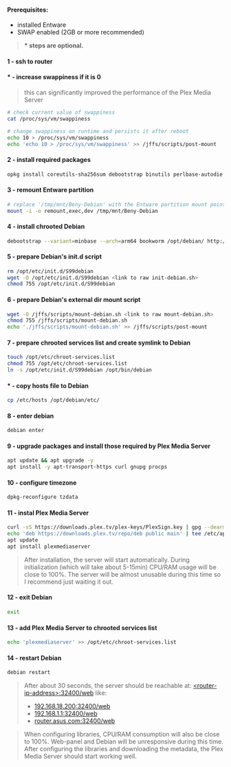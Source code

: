 #### Prerequisites:

- installed Entware
- SWAP enabled (2GB or more recommended)

> **\* steps are optional.**

#### 1 - ssh to router

#### * - increase swappiness if it is 0 

> this can significantly improved the performance of the Plex Media Server
  
```bash
# check current value of swappiness
cat /proc/sys/vm/swappiness
```

```bash
# change swappiness on runtime and persists it after reboot
echo 10 > /proc/sys/vm/swappiness
echo 'echo 10 > /proc/sys/vm/swappiness' >> /jffs/scripts/post-mount
```

#### 2 - install required packages

```bash
opkg install coreutils-sha256sum debootstrap binutils perlbase-autodie
```

#### 3 - remount Entware partition

```bash
# replace '/tmp/mnt/Beny-Debian' with the Entware partition mount point
mount -i -o remount,exec,dev /tmp/mnt/Beny-Debian
```

#### 4 - install chrooted Debian

```bash
debootstrap --variant=minbase --arch=arm64 bookworm /opt/debian/ http://ftp.debian.org/debian/
```

#### 5 - prepare Debian's init.d script

```bash
rm /opt/etc/init.d/S99debian
wget -O /opt/etc/init.d/S99debian <link to raw init-debian.sh>
chmod 755 /opt/etc/init.d/S99debian
```

#### 6 - prepare Debian's external dir mount script

```bash
wget -O /jffs/scripts/mount-debian.sh <link to raw mount-debian.sh>
chmod 755 /jffs/scripts/mount-debian.sh
echo './jffs/scripts/mount-debian.sh' >> /jffs/scripts/post-mount
```

#### 7 - prepare chrooted services list and create symlink to Debian

```bash
touch /opt/etc/chroot-services.list
chmod 755 /opt/etc/chroot-services.list
ln -s /opt/etc/init.d/S99debian /opt/bin/debian
```

#### * - copy hosts file to Debian

```bash
cp /etc/hosts /opt/debian/etc/
```

#### 8 - enter debian

```bash
debian enter
```

#### 9 - upgrade packages and install those required by Plex Media Server

```bash
apt update && apt upgrade -y
apt install -y apt-transport-https curl gnupg procps
```

#### 10 - configure timezone

```bash
dpkg-reconfigure tzdata
```

#### 11 - instal Plex Media Server

```bash
curl -sS https://downloads.plex.tv/plex-keys/PlexSign.key | gpg --dearmor -o /etc/apt/trusted.gpg.d/plexmediaserver.gpg
echo 'deb https://downloads.plex.tv/repo/deb public main' | tee /etc/apt/sources.list.d/plexmediaserver.list
apt update
apt install plexmediaserver
```

> After installation, the server will start automatically.
> During initialization (which will take about 5-15min) CPU/RAM usage will be close to 100%.
> The server will be almost unusable during this time so I recommend just waiting it out.​

#### 12 - exit Debian

```bash
exit
```

#### 13 - add Plex Media Server to chrooted services list

```bash
echo 'plexmediaserver' >> /opt/etc/chroot-services.list
```

#### 14 - restart Debian

```bash
debian restart
```

> After about 30 seconds, the server should be reachable at: [\<router-ip-address\>:32400/web](http://\<router-ip-address\>:32400/web) like:
> - [192.168.18.200:32400/web](http://192.168.18.200:32400/web)
> - [192.168.1.1:32400/web](http://192.168.1.1:32400/web)
> - [router.asus.com:32400/web](http://router.asus.com:32400/web)

> When configuring libraries, CPU/RAM consumption will also be close to 100%. Web-panel and Debian will be unresponsive during this time.
> After configuring the libraries and downloading the metadata, the Plex Media Server should start working well.
